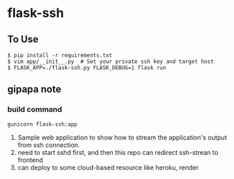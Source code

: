 # flask-ssh

## **To Use**
```
$ pip install -r requirements.txt
$ vim app/__init__.py  # Set your private ssh key and target host
$ FLASK_APP=./flask-ssh.py FLASK_DEBUG=1 flask run
```
## gipapa note

### build command
```
gunicorn flask-ssh:app
```

1. Sample web application to show how to stream the application's output from ssh connection.
2. need to start sshd first, and then this repo can redirect ssh-strean to frontend
3. can deploy to some cloud-based resource like heroku, render 
